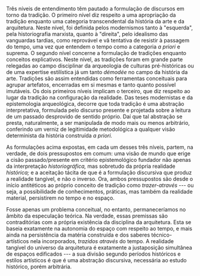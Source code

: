 ---
---

Três níveis de entendimento têm pautado a formulação de discursos em
torno da tradição.
O primeiro nível diz respeito a uma apropriação da tradição enquanto uma
categoria transcendental da história da arte e da arquitetura. Neste
nível, foi definida pelos modernismos tanto à "esquerda", pela
historiografia marxista, quanto à "direita", pelo idealismo das
vanguardas tardias, como reprovável e vã tentativa de resistir à
passagem do tempo, uma vez que entendem o tempo como a categoria *a
priori* e suprema.
O segundo nível concerne a formulação de tradições enquanto conceitos
explicativos. Neste nível, as tradições foram em grande parte relegadas
ao campo disciplinar da arqueologia de culturas pré-históricas ou de uma
expertise estilística já um tanto *démodée* no campo da história da
arte. Tradições são assim entendidas como ferramentas conceituais para
agrupar artefatos, encerradas em si mesmas e tanto quanto possível
imutáveis.
Os dois primeiros níveis implicam o terceiro, que diz respeito ao lugar
da tradição na configuração da realidade. Das teses modernistas e da
epistemologia arqueológica, decorre que toda tradição é uma abstração
interpretativa, formulada pelo discurso presente e projetada sobre a
leitura de um passado desprovido de sentido próprio. Daí que tal
abstração se presta, naturalmente, a ser manipulada de modo mais ou
menos arbitrário, conferindo um verniz de legitimidade metodológica a
qualquer visão determinista da história construída *a priori.*

As formulações acima expostas, em cada um desses três níveis, partem, na
verdade, de dois pressupostos em comum: uma visão de mundo que erige a
cisão passado/presente em critério epistemológico fundador não apenas da
interpretação *historiográfica,* mas sobretudo da própria realidade
*histórica;* e a aceitação tácita de que é a formulação discursiva que
produz a realidade tangível, e não o inverso. Ora, ambos pressupostos
são desde o início antitéticos ao próprio conceito de tradição como
*trazer-através* --- ou seja, a possibilidade de conhecimentos,
práticas, mas também da realidade material, persistirem no tempo e no
espaço.

Fosse apenas um problema conceitual, no entanto, permaneceríamos no
âmbito da especulação teórica. Na verdade, essas premissas são
contraditórias com a própria existência da disciplina da arquitetura.
Esta se baseia exatamente na autonomia do espaço com respeito ao tempo,
e mais ainda na persistência da matéria construída e dos saberes
técnico-artísticos nela incorporados, *trazidos através* do tempo.
A realidade tangível do universo da arquitetura é exatamente a
justaposição simultânea de espaços edificados --- a sua divisão segundo
períodos históricos e estilos artísticos é que é uma abstração
discursiva, necessária ao estudo histórico, porém arbitrária.


